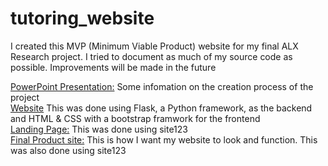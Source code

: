 # tutoring_website

I created this MVP (Minimum Viable Product) website for my final ALX Research project. I tried to document as much of my source code as possible. Improvements will be made in the future 

[PowerPoint Presentation:](https://docs.google.com/presentation/d/1MRoBLIfZLWrbG_YY0I82xLG-lnYe8997tJjot83e0FM/edit?usp=sharing) Some infomation on the creation process of the project
<br>
[Website](https://iq-tutoring-2brc.onrender.com/) This was done using Flask, a Python framework, as the backend and HTML & CSS with a bootstrap framwork for the frontend
<br>
[Landing Page:](https://iq-tutoring-2brc.onrender.com/) This was done using site123
<br>
[Final Product site:](https://iq-tutoring-2brc.onrender.com/) This is how I want my website to look and function. This was also done using site123
